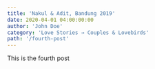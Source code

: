 ```yaml
---
title: 'Nakul & Adit, Bandung 2019'
date: 2020-04-01 04:00:00:00
author: 'John Doe'
category: 'Love Stories → Couples & Lovebirds'
path: '/fourth-post'
---
```


This is the fourth post